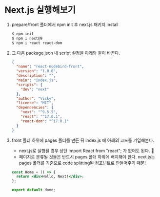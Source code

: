﻿# Next.js 실행해보기

1.  prepare/front 폴더에서 npm init 후 next.js 패키지 install

    ```bash
    $ npm init
    $ npm i next@9
    $ npm i react react-dom
    ```

2.  그 다음 package.json 내 script 설정을 아래와 같이 바꾼다.

    ```json
    {
      "name": "react-nodebird-front",
      "version": "1.0.0",
      "description": "",
      "main": "index.js",
      "scripts": {
        "dev": "next"
      },
      "author": "Vicky",
      "license": "MIT",
      "dependencies": {
        "next": "^9.5.5",
        "react": "^17.0.1",
        "react-dom": "^17.0.1"
      }
    }
    ```

3.  front 폴더 하위에 pages 폴더를 만든 뒤 index.js 에 아래의 코드를 기입해본다.

    - next.js로 실행될 경우 상단 import React from "react"; 가 없어도 된다. 🥰
    - 페이지로 분류될 것들은 반드시 pages 폴더 하위에 배치해야 한다.
      next.js는 pages 폴더를 기준으로 code splitting된 컴포넌트로 만들어주기 때문!

    ```jsx
    const Home = () => {
      return <div>Hello, Next!</div>;
    };

    export default Home;
    ```
